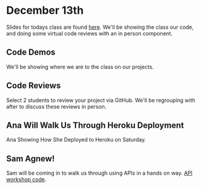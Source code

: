 # December 13th
Slides for todays class are found [here](http://jessicagarson.com/python-capstone-dec-13/). We'll be showing the class our code, and doing some virtual code reviews with an in person component.

## Code Demos
We'll be showing where we are to the class on our projects.

## Code Reviews
Select 2 students to review your project via GitHub. We'll be regrouping with after to discuss these reviews in person.

## Ana Will Walk Us Through Heroku Deployment
Ana Showing How She Deployed to Heroku on Saturday.

## Sam Agnew!
Sam will be coming in to walk us through using APIs in a hands on way. [API workshop code](https://github.com/sagnew/APIs-101-workshop). 
